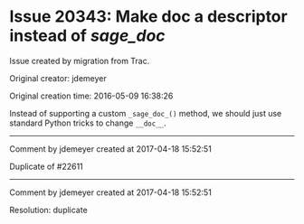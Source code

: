 # Issue 20343: Make __doc__ a descriptor instead of _sage_doc_

Issue created by migration from Trac.

Original creator: jdemeyer

Original creation time: 2016-05-09 16:38:26

Instead of supporting a custom `_sage_doc_()` method, we should just use standard Python tricks to change `__doc__`.


---

Comment by jdemeyer created at 2017-04-18 15:52:51

Duplicate of #22611


---

Comment by jdemeyer created at 2017-04-18 15:52:51

Resolution: duplicate

